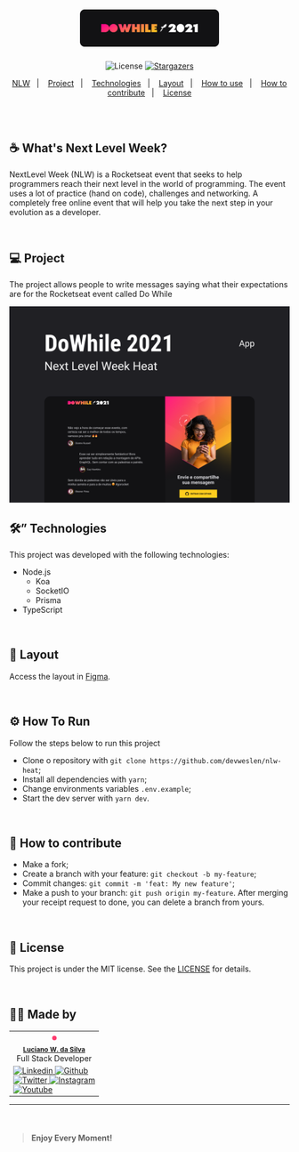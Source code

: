 <h1 align="center">
    <img alt="NLW Heat" title="NLW Heat" src=".github/logo.png" width="250px" />
</h1>

<p align="center">

  <img alt="License" src="https://img.shields.io/badge/license-MIT-brightgreen?color=fe3a6d">

  <a href="https://github.com/devweslen/nlw-heat/stargazers">
    <img alt="Stargazers" src="https://img.shields.io/github/stars/devweslen/nlw-heat?style=social&color=fe3a6d">
  </a>
</p>

<p align="center">
  <a href="#-nlw">NLW</a>&nbsp;&nbsp;&nbsp;|&nbsp;&nbsp;&nbsp;
  <a href="#-project">Project</a>&nbsp;&nbsp;&nbsp;|&nbsp;&nbsp;&nbsp;
  <a href="#rocket-Technologies">Technologies</a>&nbsp;&nbsp;&nbsp;|&nbsp;&nbsp;&nbsp;
  <a href="#-layout">Layout</a>&nbsp;&nbsp;&nbsp;|&nbsp;&nbsp;&nbsp;
  <a href="#-how-to-use">How to use</a>&nbsp;&nbsp;&nbsp;|&nbsp;&nbsp;&nbsp;
  <a href="#-how-to-contribute">How to contribute</a>&nbsp;&nbsp;&nbsp;|&nbsp;&nbsp;&nbsp;
  <a href="#memo-license">License</a>
</p>

<br /><br />

<a id="-nlw"></a>

## ☕ What's Next Level Week?

NextLevel Week (NLW) is a Rocketseat event that seeks to help programmers reach their next level in the world of programming. The event uses a lot of practice (hand on code), challenges and networking. A completely free online event that will help you take the next step in your evolution as a developer.

<br />

## 💻 Project

The project allows people to write messages saying what their expectations are for the Rocketseat event called Do While

<img alt="Example" title="Example" src=".github/cover.png" />

<br />

## 🛠️” Technologies

This project was developed with the following technologies:

- Node.js
  - Koa
  - SocketIO
  - Prisma
- TypeScript

<br />

## 🔖 Layout

Access the layout in [Figma](<https://www.figma.com/file/GfMrGymDY9fU1CFfig9lJy/%5BNLW-Heat---Mission%3A-Impulse%5D-DoWhile2021-(Community)?node-id=0%3A1>).

<br />

## ⚙️ How To Run

Follow the steps below to run this project

- Clone o repository with `git clone https://github.com/devweslen/nlw-heat`;
- Install all dependencies with `yarn`;
- Change environments variables `.env.example`;
- Start the dev server with `yarn dev`.

<br />

## 🤔 How to contribute

- Make a fork;
- Create a branch with your feature: `git checkout -b my-feature`;
- Commit changes: `git commit -m 'feat: My new feature'`;
- Make a push to your branch: `git push origin my-feature`.
  After merging your receipt request to done, you can delete a branch from yours.

<br />

## 📝 License

This project is under the MIT license. See the [LICENSE](https://github.com/devweslen/nlw-heat/LICENSE) for details.

<br />

## 👨‍💻 Made by

<table>
  <tr>
    <td align="center"><img style="border-radius: 50%; border: 4px solid #fe3a6d" src="https://avatars3.githubusercontent.com/u/36344130?s=460&u=8f38afb60832d4576570ab1672894ac935e65db6&v=4" width="100px;" alt=""/><br /><sub><b><a href="https://linkedin.com/in/lucianoweslen11" title="Luciano">Luciano W. da Silva</a></b></sub><br/>Full Stack Developer</td>
  </tr>
  <tr>
    <td>
      <a href="https://www.linkedin.com/in/weslendev/">
        <img
          src="https://img.shields.io/badge/-informational?style=for-the-badge&logo=linkedin&logoColor=white&color=fe3a6d"
          alt="Linkedin"
        />
      </a>
      <a href="https://www.github.com/devweslen/">
        <img
          src="https://img.shields.io/badge/-informational?style=for-the-badge&logo=github&logoColor=white&color=fe3a6d"
          alt="Github"
        />
      </a>
      <br/>
      <a href="https://www.twitter.com/weslendev/">
        <img
          src="https://img.shields.io/badge/-informational?style=for-the-badge&logo=twitter&logoColor=white&color=fe3a6d"
          alt="Twitter"
        />
      </a>
      <a href="https://www.instagram.com/weslen.dev/">
        <img
          src="https://img.shields.io/badge/-informational?style=for-the-badge&logo=Instagram&logoColor=white&color=fe3a6d"
          alt="Instagram"
        />
      </a>
      <br/>
      <a href="https://www.youtube.com/channel/UCKiSOLXbf8zVdDJ6VfiPzgA">
        <img
          src="https://img.shields.io/badge/-nformational?style=for-the-badge&logo=youtube&logoColor=white&color=fe3a6d"
          alt="Youtube"
        />
      </a>
    </td>
  </tr>
</table>

---

<br/>

> #### **Enjoy Every Moment!**
